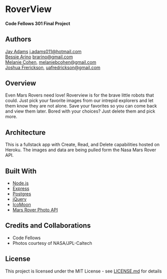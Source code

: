 # RoverView
#### Code Fellows 301 Final Project

## Authors  
[Jay Adams](https://www.linkedin.com/in/jay-adams-3259a7155/) j.adams011@hotmail.com  
[Bessie Arino](https://www.linkedin.com/in/bessie-arino-848061158/) brarino@gmail.com  
[Melanie Cohen](https://www.linkedin.com/in/cohenmelanie/), melaniebcohen@gmail.com  
[Joshua Frerickson](https://www.linkedin.com/in/joshua-fredrickson-26567439/), uafredrickson@gmail.com  

## Overview
Even Mars Rovers need love! Roverview is for the brave little robots that could. Just pick your favorite images from our intrepid explorers and let them know they are not alone. Save your favorites so you can come back and view them later. Bored with your choices? Just delete them and pick more.  

## Architecture
This is a fullstack app with Create, Read, and Delete capabilities hosted on Heroku. The images and data are being pulled form the Nasa Mars Rover API.

## Built With
* [Node.js](https://nodejs.org)
* [Express](https://expressjs.com)
* [Postgres](https://www.postgresql.org)
* [jQuery](https://jquery.com)
* [IcoMoon](https://icomoon.io)
* [Mars Rover Photo API](https://api.nasa.gov/api.html#MarsPhotos)

## Credits and Collaborations
* Code Fellows
* Photos courtesy of NASA/JPL-Caltech

## License
This project is licensed under the MIT License - see [LICENSE.md](LICENSE.md) for details
